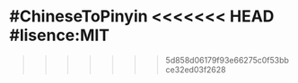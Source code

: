 #ChineseToPinyin
<<<<<<< HEAD
#lisence:MIT
=======


>>>>>>> 5d858d06179f93e66275c0f53bbce32ed03f2628
